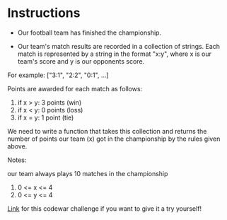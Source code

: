 # Instructions

- Our football team has finished the championship.

- Our team's match results are recorded in a collection of strings. Each match is represented by a string in the format "x:y", where x is our team's score and y is our opponents score.

For example: ["3:1", "2:2", "0:1", ...]

Points are awarded for each match as follows:

1. if x > y: 3 points (win)
1. if x < y: 0 points (loss)
1. if x = y: 1 point (tie)


We need to write a function that takes this collection and returns the number of points our team (x) got in the championship by the rules given above.

Notes:

our team always plays 10 matches in the championship
1. 0 <= x <= 4
1. 0 <= y <= 4

[Link](https://www.codewars.com/kata/5bb904724c47249b10000131/train/go) for this codewar challenge if you want to give it a try yourself!